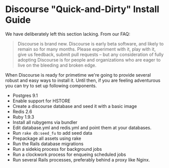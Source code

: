# Discourse "Quick-and-Dirty" Install Guide

We have deliberately left this section lacking. From our FAQ:

> Discourse is brand new. Discourse is early beta software, and likely to remain so for many months.
> Please experiment with it, play with it, give us feedback, submit pull requests – but any consideration
> of fully adopting Discourse is for people and organizations who are eager to live on the bleeding and broken edge.

When Discourse is ready for primetime we're going to provide several robust and easy ways to install it.
Until then, if you are feeling adventurous you can try to set up following components.

- Postgres 9.1
 - Enable support for HSTORE
 - Create a discourse database and seed it with a basic image
- Redis 2.6
- Ruby 1.9.3
 - Install all rubygems via bundler
 - Edit database.yml and redis.yml and point them at your databases.
 - Run `rake db:seed_fu` to add seed data
 - Prepackage all assets using rake
 - Run the Rails database migrations
 - Run a sidekiq process for background jobs
 - Run a clockwork process for enqueing scheduled jobs
 - Run several Rails processes, preferably behind a proxy like Nginx.




